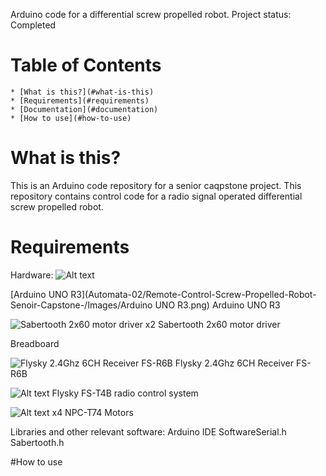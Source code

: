 
Arduino code for a differential screw propelled robot.
Project status: Completed

# Table of Contents
	* [What is this?](#what-is-this)
	* [Requirements](#requirements)
	* [Documentation](#documentation)
	* [How to use](#how-to-use)


# What is this?

This is an Arduino code repository for a senior caqpstone project.
This repository contains control code for a radio signal operated differential screw propelled robot.


# Requirements
Hardware:
![Alt text](relative/path/to/image.png)

[Arduino UNO R3](Automata-02/Remote-Control-Screw-Propelled-Robot-Senoir-Capstone-/Images/Arduino UNO R3.png)
Arduino UNO R3


![Sabertooth 2x60 motor driver](relative/path/to/image.png)
x2 Sabertooth 2x60 motor driver



Breadboard

![Flysky 2.4Ghz 6CH Receiver FS-R6B](relative/path/to/image.png)
Flysky 2.4Ghz 6CH Receiver FS-R6B



![Alt text](relative/path/to/image.png)
Flysky FS-T4B radio control system








![Alt text](relative/path/to/image.png)
x4 NPC-T74 Motors







Libraries and other relevant software:
Arduino IDE
SoftwareSerial.h
Sabertooth.h


#How to use



